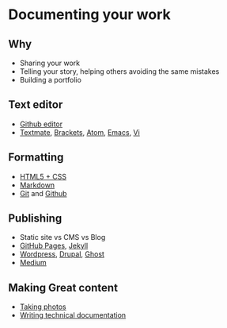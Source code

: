 # Documenting your work

## Why

- Sharing your work
- Telling your story, helping others avoiding the same mistakes
- Building a portfolio

## Text editor

- [Github editor](http://github.com/fablabtoscana/fabacademy-bootcamp-2017)
- [Textmate](https://macromates.com/), [Brackets](http://brackets.io), [Atom](http://atom.io), [Emacs](https://www.gnu.org/s/emacs), [Vi](https://en.wikipedia.org/wiki/Vi)

## Formatting

- [HTML5 + CSS](http://www.w3schools.com/)
- [Markdown](https://guides.github.com/features/mastering-markdown/)
- [Git](http://rogerdudler.github.io/git-guide/) and [Github](https://guides.github.com/activities/hello-world/)

## Publishing

- Static site vs CMS vs Blog
- [GitHub Pages](http://pages.github.io), [Jekyll](http://jekyll.org)
- [Wordpress](http://wordpress.org), [Drupal](http://drupal.org), [Ghost](http://ghost.org)
- [Medium](http://medium.com)

## Making Great content

- [Taking photos](https://www.ifixit.com/Guide/How+to+Take+Awesome+Photos/38496)
- [Writing technical documentation](http://www.dozuki.com/Tech_Writing)
